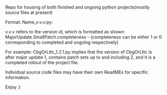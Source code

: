 Repo for housing of both finished and ongoing python projects(mostly source files at present)

Format: Name_v.v.v.py:

v.v.v refers to the version id, which is formatted as shown: MajorUpdate.SmallPatch.completeness - (completeness can be either 1 or 0 corresponding to completed and ongoing respectively)

For example: CbgOrLttc_1.2.1.py implies that the version of CbgOrLttc is after major update 1, contains patch sets up to and including 2, and it is a completed rollout of the project file.

Individual source code files may have their own ReadMEs for specific information.

Enjoy :) 
